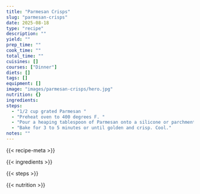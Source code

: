 ```yaml
---
title: "Parmesan Crisps"
slug: "parmesan-crisps"
date: 2025-08-18
type: "recipe"
description: ""
yield: ""
prep_time: ""
cook_time: ""
total_time: ""
cuisines: []
courses: ["Dinner"]
diets: []
tags: []
equipment: []
image: "images/parmesan-crisps/hero.jpg"
nutrition: {}
ingredients:
steps:
  - "1/2 cup grated Parmesan "
  - "Preheat oven to 400 degrees F. "
  - "Pour a heaping tablespoon of Parmesan onto a silicone or parchment lined baking sheet and lightly pat down. A silicone baking sheet is highly recommended. Repeat with the remaining cheese, spacing the spoonfuls about a 1/2 inch apart. "
  - "Bake for 3 to 5 minutes or until golden and crisp. Cool."
notes: ""
---
```

{{< recipe-meta >}}

{{< ingredients >}}

{{< steps >}}

{{< nutrition >}}
